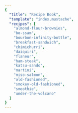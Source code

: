 ```yaml
---
{
  "title": "Recipe Book",
  "template": "index.mustache",
  "recipes": [
    "almond-flour-brownies",
    "bo-ssam",
    "bourbon-infinity-bottle",
    "breakfast-sandwich",
    "chimichurri",
    "daiquiri",
    "flaneur",
    "ham-steak",
    "katsu-sando",
    "martini",
    "miso-salmon",
    "old-fashioned",
    "smokey-old-fashioned",
    "smoothie",
    "under-the-volcano"
  ]
}
---
```

